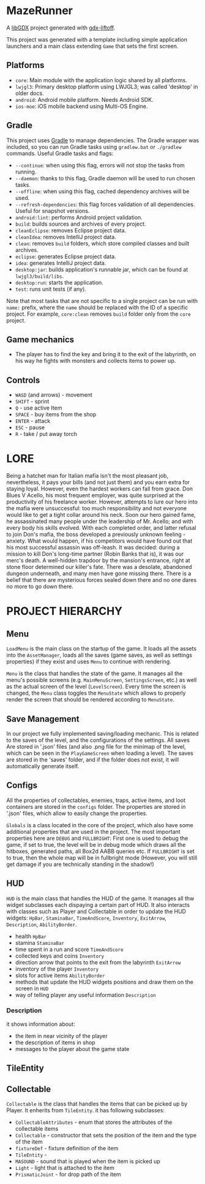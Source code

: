 # MazeRunner

A [libGDX](https://libgdx.com/) project generated with [gdx-liftoff](https://github.com/libgdx/gdx-liftoff).

This project was generated with a template including simple application launchers and a main class extending `Game` that sets the first screen.

## Platforms

- `core`: Main module with the application logic shared by all platforms.
- `lwjgl3`: Primary desktop platform using LWJGL3; was called 'desktop' in older docs.
- `android`: Android mobile platform. Needs Android SDK.
- `ios-moe`: iOS mobile backend using Multi-OS Engine.

## Gradle

This project uses [Gradle](https://gradle.org/) to manage dependencies.
The Gradle wrapper was included, so you can run Gradle tasks using `gradlew.bat` or `./gradlew` commands.
Useful Gradle tasks and flags:

- `--continue`: when using this flag, errors will not stop the tasks from running.
- `--daemon`: thanks to this flag, Gradle daemon will be used to run chosen tasks.
- `--offline`: when using this flag, cached dependency archives will be used.
- `--refresh-dependencies`: this flag forces validation of all dependencies. Useful for snapshot versions.
- `android:lint`: performs Android project validation.
- `build`: builds sources and archives of every project.
- `cleanEclipse`: removes Eclipse project data.
- `cleanIdea`: removes IntelliJ project data.
- `clean`: removes `build` folders, which store compiled classes and built archives.
- `eclipse`: generates Eclipse project data.
- `idea`: generates IntelliJ project data.
- `desktop:jar`: builds application's runnable jar, which can be found at `lwjgl3/build/libs`.
- `desktop:run`: starts the application.
- `test`: runs unit tests (if any).

Note that most tasks that are not specific to a single project can be run with `name:` prefix, where the `name` should be replaced with the ID of a specific project.
For example, `core:clean` removes `build` folder only from the `core` project.

## Game mechanics

- The player has to find the key and bring it to the exit of the labyrinth, on his way he fights with monsters and collects items to power up.

## Controls

- `WASD` (and arrows) - movement
- `SHIFT` - sprint
- `Q` - use active Item
- `SPACE` - buy items from the shop
- `ENTER` - attack
- `ESC` - pause
- `R` - take / put away torch


# LORE

Being a hatchet man for Italian mafia isn't the most pleasant job, nevertheless, it pays your bills (and not just them) and you earn extra for staying loyal. However, even the hardest workers can fall from grace. Don Blues V Acello, his most frequent employer, was quite surprised at the productivity of his freelance worker. However, attempts to lure our hero into the mafia were unsuccessful: too much responsibility and not everyone would like to get a tight collar around his neck. Soon our hero gained fame, he assassinated many people under the leadership of Mr. Acello; and with every body his skills evolved. With each completed order, and latter refusal to join Don's mafia, the boss developed a previously unknown feeling - anxiety. What would happen, if his competitors would have found out that his most successful assassin was off-leash. It was decided: during a mission to kill Don's long-time partner (Robin Banks that is), it was our merc's death. A well-hidden trapdoor by the mansion's entrance, right at stone floor determined our killer's fate. There was a desolate, abandoned dungeon underneath, and many men have gone missing there. There is a belief that there are mysterious forces sealed down there and no one dares no more to go down there.

# PROJECT HIERARCHY

## Menu
`LoadMenu` is the main class on the startup of the game. It loads all the assets into the `AssetManager`, loads all the saves (game saves, as well as settings properties) if they exist and uses `Menu` to continue with rendering.

`Menu` is the class that handles the state of the game. It manages all the menu's possible screens (e.g. `MainMenuScreen`, `SettingsScreen`, etc.) as well as the actual screen of the level (`LevelScreen`). Every time the screen is changed, the `Menu` class toggles the `MenuState` which allows to properly render the screen that should be rendered according to `MenuState`. 
## Save Management
In our project we fully implemented saving/loading mechanic. This is related to the saves of the level, and the configurations of the settings. All saves Are stored in '.json' files (and also .png file for the minimap of the level, which can be seen in the `PlayGameScreen` when loading a level). The saves are stored in the 'saves' folder, and if the folder does not exist, it will automatically generate itself.

## Configs
All the properties of collectables, enemies, traps, active items, and loot containers are stored in the `configs` folder. The properties are stored in '.json' files, which allow to easily change the properties.

`Globals` is a class located in the core of the project, which also have some additional properties that are used in the project. The most important properties here are `DEBUG` and `FULLBRIGHT`: First one is used to debug the game, if set to true, the level will be in debug mode which draws all the hitboxes, generated paths, all Box2d AABB queries etc. If `FULLBRIGHT` is set to true, then the whole map will be in fullbright mode (However, you will still get damage if you are technically standing in the shadow!)

## HUD

`HUD` is the main class that handles the HUD of the game. It manages all thw widget subclasses each dispaying a certain part of HUD. It also interacts with classes such as Player and Collectable in order to update the HUD widgets: `HpBar`, `StaminaBar`, `TimeAndScore`, `Inventory`, `ExitArrow`, `Description`, `AbilityBorder`.
- health `HpBar`
- stamina `StaminaBar`
- time spent in a run and score `TimeAndScore`
- collected keys and coins `Inventory`
- direction arrow that points to the exit from the labyrinth `ExitArrow` 
- inventory of the player `Inventory`
- slots for active items `AbilityBorder`
- methods that update the HUD widgets positions and draw them on the screen in `HUD`
- way of telling player any useful information `Description`

### Description
it shows information about:
- the item in near vicinity of the player
- the description of items in shop
- messages to the player about the game state

## TileEntity

## Collectable

`Collectable` is the class that handles the items that can be picked up by Player. It enherits from `TileEntity`.
it has following subclasses:
- `CollectableAttributes` - enum that stores the attributes of the collectable items
- `Collectable` - constructor that sets the position of the item and the type of the item
- `fixtureDef` - fixture definition of the item
- `TileEntity` - 
- `MASOUND` - sound that is played when the item is picked up
- `Light` - light that is attached to the item
- `PrismaticJoint` - for drop path of the item
